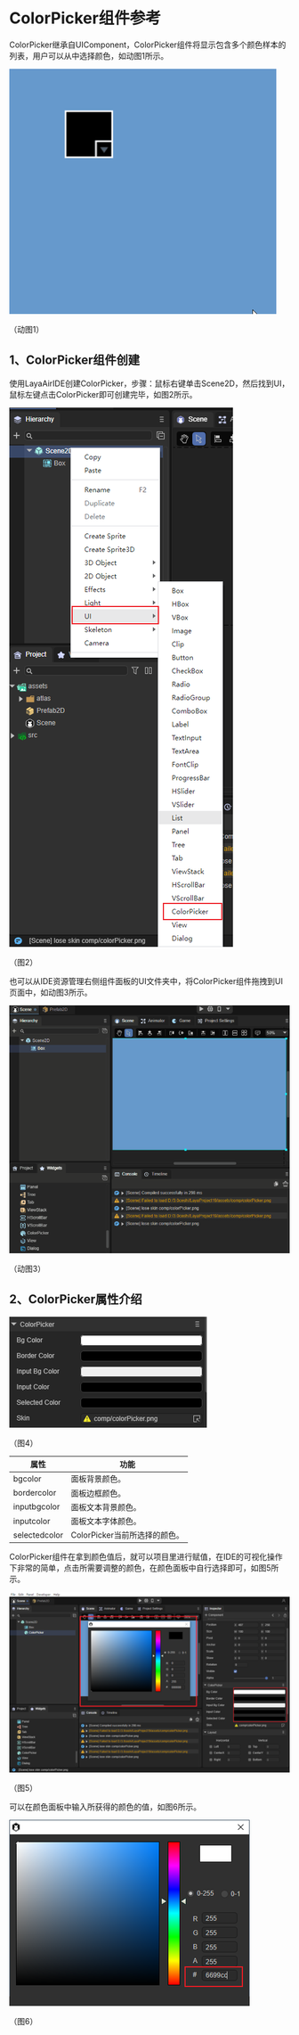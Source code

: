 # ColorPicker组件参考

ColorPicker继承自UIComponent，ColorPicker组件将显示包含多个颜色样本的列表，用户可以从中选择颜色，如动图1所示。

![](img/1.gif) 

（动图1）

## 1、ColorPicker组件创建

使用LayaAirIDE创建ColorPicker，步骤：鼠标右键单击Scene2D，然后找到UI，鼠标左键点击ColorPicker即可创建完毕，如图2所示。

![](img/2.png) 

（图2）

也可以从IDE资源管理右侧组件面板的UI文件夹中，将ColorPicker组件拖拽到UI页面中，如动图3所示。

![](img/3.gif) 

（动图3）

## 2、ColorPicker属性介绍

![](img/4.png) 

（图4）

| 属性          | 功能                          |
| ------------- | ----------------------------- |
| bgcolor       | 面板背景颜色。                |
| bordercolor   | 面板边框颜色。                |
| inputbgcolor  | 面板文本背景颜色。            |
| inputcolor    | 面板文本字体颜色。            |
| selectedcolor | ColorPicker当前所选择的颜色。 |

ColorPicker组件在拿到颜色值后，就可以项目里进行赋值，在IDE的可视化操作下非常的简单，点击所需要调整的颜色，在颜色面板中自行选择即可，如图5所示。

![](img/5.png) 

（图5）

可以在颜色面板中输入所获得的颜色的值，如图6所示。

![](img/6.png) 

（图6）